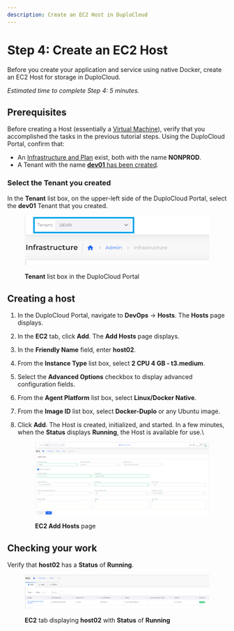 ```yaml
---
description: Create an EC2 Host in DuploCloud
---
```


# Step 4: Create an EC2 Host

Before you create your application and service using native Docker, create an EC2 Host for storage in DuploCloud.

_Estimated time to complete Step 4: 5 minutes._

## Prerequisites

Before creating a Host (essentially a [Virtual Machine](https://en.wikipedia.org/wiki/Virtual\_machine)), verify that you accomplished the tasks in the previous tutorial steps. Using the DuploCloud Portal, confirm that:

* An [Infrastructure and Plan](../step-1-infrastructure.md) exist, both with the name **NONPROD**.
* A Tenant with the name [**dev01** has been created](../step-2-tenant.md).

### Select the Tenant you created

In the **Tenant** list box, on the upper-left side of the DuploCloud Portal, select the **dev01** Tenant that you created.

<div align="left">

<figure><img src="../../../.gitbook/assets/tenant_dev01 (6).png" alt=""><figcaption><p><strong>Tenant</strong> list box in the DuploCloud Portal</p></figcaption></figure>

</div>

## Creating a host

1. In the DuploCloud Portal, navigate to **DevOps** -> **Hosts**. The **Hosts** page displays.
2. In the **EC2** tab, click **Add**. The **Add Hosts** page displays.
3. In the **Friendly Name** field, enter **host02**.
4. From the **Instance Type** list box, select **2 CPU 4 GB - t3.medium**.
5. Select the **Advanced Options** checkbox to display advanced configuration fields.
6. From the **Agent Platform** list box, select **Linux/Docker Native**.
7. From the **Image ID** list box, select **Docker-Duplo** or any Ubuntu image. &#x20;
8.  Click **Add**. The Host is created, initialized, and started. In a few minutes, when the **Status** displays **Running**, the Host is available for use.\


    <div align="left">

    <figure><img src="../../../.gitbook/assets/doc1 (2).png" alt=""><figcaption><p><strong>EC2 Add Hosts</strong> page</p></figcaption></figure>

    </div>

## Checking your work

Verify that **host02** has a **Status** of **Running**.

<figure><img src="../../../.gitbook/assets/image (9) (5).png" alt=""><figcaption><p><strong>EC2</strong> tab displaying <strong>host02</strong> with <strong>Status</strong> of <strong>Running</strong></p></figcaption></figure>
